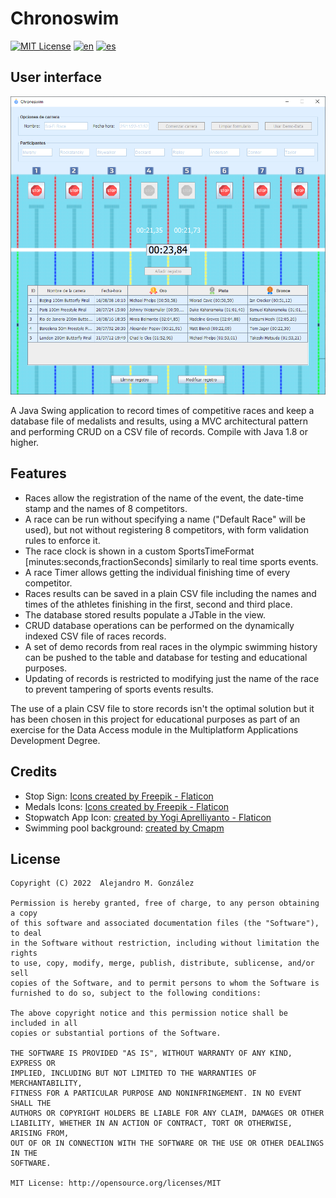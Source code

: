 Chronoswim
===============
[![MIT License](https://img.shields.io/badge/License-MIT-green.svg)](https://choosealicense.com/licenses/mit/)
[![en](https://img.shields.io/badge/lang-en-red.svg)](https://github.com/alejandroMAD/chronoswim/blob/master/README.md)
[![es](https://img.shields.io/badge/lang-es-yellow.svg)](https://github.com/alejandroMAD/chronoswim/blob/master/README.es.md)

User interface
----------
![Demo screenshot](/screenshot.png)

A Java Swing application to record times of competitive races and keep a database file of medalists and results, 
using a MVC architectural pattern and performing CRUD on a CSV file of records. Compile with Java 1.8 or higher.

Features
-------------------
* Races allow the registration of the name of the event, the date-time stamp and the names of 8 competitors.
* A race can be run without specifying a name ("Default Race" will be used), but not without registering 8 competitors, with form validation rules to enforce it.
* The race clock is shown in a custom SportsTimeFormat [minutes:seconds,fractionSeconds] similarly to real time sports events.
* A race Timer allows getting the individual finishing time of every competitor.
* Races results can be saved in a plain CSV file including the names and times of the athletes finishing in the first, second and third place.
* The database stored results populate a JTable in the view.
* CRUD database operations can be performed on the dynamically indexed CSV file of races records.
* A set of demo records from real races in the olympic swimming history can be pushed to the table and database for testing and educational purposes. 
* Updating of records is restricted to modifying just the name of the race to prevent tampering of sports events results.

The use of a plain CSV file to store records isn't the optimal solution but it has been chosen in this project for educational purposes as part of an exercise for the Data Access module in the Multiplatform Applications Development Degree.

Credits
-------------------

* Stop Sign: [Icons created by Freepik - Flaticon](https://www.flaticon.es/iconos-gratis/detener)
* Medals Icons: [Icons created by Freepik - Flaticon](https://www.flaticon.com/free-icons/medal)
* Stopwatch App Icon: [created by Yogi Aprelliyanto - Flaticon](https://www.flaticon.com/free-icons/stopwatch)
* Swimming pool background: [created by Cmapm](https://commons.wikimedia.org/wiki/File:Swimming_pool_50m_2008.svg)


License
--------
    Copyright (C) 2022  Alejandro M. González
    
    Permission is hereby granted, free of charge, to any person obtaining a copy
    of this software and associated documentation files (the "Software"), to deal
    in the Software without restriction, including without limitation the rights
    to use, copy, modify, merge, publish, distribute, sublicense, and/or sell
    copies of the Software, and to permit persons to whom the Software is
    furnished to do so, subject to the following conditions:
    
    The above copyright notice and this permission notice shall be included in all
    copies or substantial portions of the Software.
    
    THE SOFTWARE IS PROVIDED "AS IS", WITHOUT WARRANTY OF ANY KIND, EXPRESS OR
    IMPLIED, INCLUDING BUT NOT LIMITED TO THE WARRANTIES OF MERCHANTABILITY,
    FITNESS FOR A PARTICULAR PURPOSE AND NONINFRINGEMENT. IN NO EVENT SHALL THE
    AUTHORS OR COPYRIGHT HOLDERS BE LIABLE FOR ANY CLAIM, DAMAGES OR OTHER
    LIABILITY, WHETHER IN AN ACTION OF CONTRACT, TORT OR OTHERWISE, ARISING FROM,
    OUT OF OR IN CONNECTION WITH THE SOFTWARE OR THE USE OR OTHER DEALINGS IN THE
    SOFTWARE.
    
    MIT License: http://opensource.org/licenses/MIT
